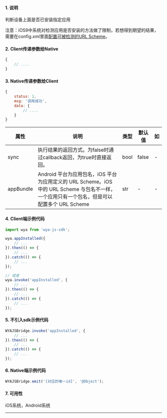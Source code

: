 #### 1. 说明

判断设备上面是否已安装指定应用

注意：iOS9中系统对检测应用是否安装的方法做了限制，若想得到期望的结果，需要在config.xml里面[配置可被检测的URL Scheme](//docs.apicloud.com/Dev-Guide/app-config-manual#14-4)。


#### 2. Client传递参数给Native

```javascript
{
	// ....
}
```

#### 3. Native传递参数给Client

```javascript
{
	status: 1,
	msg: '调用成功',
	data: {
		// ....
	}
}
```
属性 | 说明 | 类型 | 默认值 | 如
---|---|---|---|---
sync | 执行结果的返回方式。为false时通过callback返回，为true时直接返回。 | bool | false | -
appBundle | Android 平台为应用包名，iOS 平台为应用定义的 URL Scheme。iOS 中的 URL Scheme 与包名不一样，一个应用只有一个包名，但是可以配置多个 URL Scheme | str | - | -

#### 4. Client端示例代码

```javascript
import wya from 'wya-js-sdk';

wya.appInstalled({
	// ...
}).then(() => {
	// ...
}).catch(() => {
	// ...
});

// 或者
wya.invoke('appInstalled', {
	// ...
}).then(() => {
	// ...
}).catch(() => {
	// ...
});
```

#### 5. 不引入sdk示例代码

```javascript
WYAJSBridge.invoke('appInstalled', {
	// ...
}).then(() => {
	// ...
}).catch(() => {
	// ...
});
```

#### 6. Native端示例代码

```javascript
WYAJSBridge.emit('[对应的唯一id]', '@Object');
```

#### 7. 可用性

iOS系统，Android系统

---------

